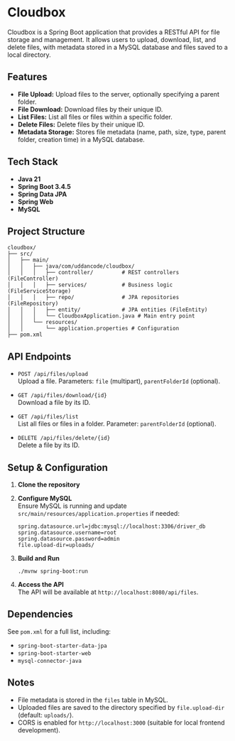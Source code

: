 # Cloudbox

Cloudbox is a Spring Boot application that provides a RESTful API for file storage and management. It allows users to upload, download, list, and delete files, with metadata stored in a MySQL database and files saved to a local directory.

## Features

- **File Upload:** Upload files to the server, optionally specifying a parent folder.
- **File Download:** Download files by their unique ID.
- **List Files:** List all files or files within a specific folder.
- **Delete Files:** Delete files by their unique ID.
- **Metadata Storage:** Stores file metadata (name, path, size, type, parent folder, creation time) in a MySQL database.

## Tech Stack

- **Java 21**
- **Spring Boot 3.4.5**
- **Spring Data JPA**
- **Spring Web**
- **MySQL**

## Project Structure

```
cloudbox/
├── src/
│   ├── main/
│   │   ├── java/com/uddancode/cloudbox/
│   │   │   ├── controller/         # REST controllers (FileController)
│   │   │   ├── services/           # Business logic (FileServiceStorage)
│   │   │   ├── repo/               # JPA repositories (FileRepository)
│   │   │   ├── entity/             # JPA entities (FileEntity)
│   │   │   └── CloudboxApplication.java # Main entry point
│   │   └── resources/
│   │       └── application.properties # Configuration
├── pom.xml
```

## API Endpoints

- `POST /api/files/upload`  
  Upload a file. Parameters: `file` (multipart), `parentFolderId` (optional).

- `GET /api/files/download/{id}`  
  Download a file by its ID.

- `GET /api/files/list`  
  List all files or files in a folder. Parameter: `parentFolderId` (optional).

- `DELETE /api/files/delete/{id}`  
  Delete a file by its ID.

## Setup & Configuration

1. **Clone the repository**

2. **Configure MySQL**  
   Ensure MySQL is running and update `src/main/resources/application.properties` if needed:
   ```
   spring.datasource.url=jdbc:mysql://localhost:3306/driver_db
   spring.datasource.username=root
   spring.datasource.password=admin
   file.upload-dir=uploads/
   ```

3. **Build and Run**
   ```
   ./mvnw spring-boot:run
   ```

4. **Access the API**  
   The API will be available at `http://localhost:8080/api/files`.

## Dependencies

See `pom.xml` for a full list, including:
- `spring-boot-starter-data-jpa`
- `spring-boot-starter-web`
- `mysql-connector-java`

## Notes

- File metadata is stored in the `files` table in MySQL.
- Uploaded files are saved to the directory specified by `file.upload-dir` (default: `uploads/`).
- CORS is enabled for `http://localhost:3000` (suitable for local frontend development). 